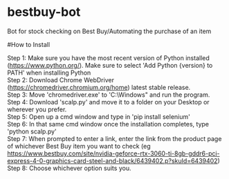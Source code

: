 # bestbuy-bot
Bot for stock checking on Best Buy/Automating the purchase of an item


#How to Install

Step 1: Make sure you have the most recent version of Python installed (https://www.python.org/). Make sure to select 'Add Python {version} to PATH' when  installing Python \
Step 2: Download Chrome WebDriver (https://chromedriver.chromium.org/home) latest stable release. \
Step 3: Move 'chromedriver.exe' to 'C:\Windows" and run the program. \
Step 4: Download 'scalp.py' and move it to a folder on your Desktop or wherever you prefer. \
Step 5: Open up a cmd window and type in 'pip install selenium' \
Step 6: In that same cmd window once the installation completes, type 'python scalp.py' \
Step 7: When prompted to enter a link, enter the link from the product page of whichever Best Buy item you want to check (eg https://www.bestbuy.com/site/nvidia-geforce-rtx-3060-ti-8gb-gddr6-pci-express-4-0-graphics-card-steel-and-black/6439402.p?skuId=6439402) \
Step 8: Choose whichever option suits you. 

